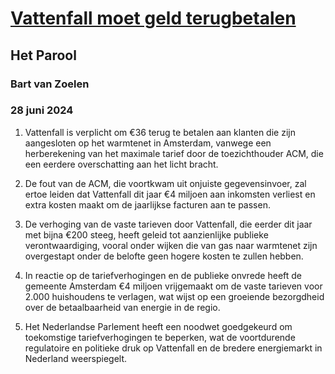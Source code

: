 # [Vattenfall moet geld terugbetalen](https://advance.lexis.com/api/document?collection=news&id=urn:contentItem:6CBY-8W61-JC8X-60N6-00000-00&context=1519360)
## Het Parool
### Bart van Zoelen
### 28 juni 2024

1. Vattenfall is verplicht om €36 terug te betalen aan klanten die zijn aangesloten op het warmtenet in Amsterdam, vanwege een herberekening van het maximale tarief door de toezichthouder ACM, die een eerdere overschatting aan het licht bracht.

2. De fout van de ACM, die voortkwam uit onjuiste gegevensinvoer, zal ertoe leiden dat Vattenfall dit jaar €4 miljoen aan inkomsten verliest en extra kosten maakt om de jaarlijkse facturen aan te passen.

3. De verhoging van de vaste tarieven door Vattenfall, die eerder dit jaar met bijna €200 steeg, heeft geleid tot aanzienlijke publieke verontwaardiging, vooral onder wijken die van gas naar warmtenet zijn overgestapt onder de belofte geen hogere kosten te zullen hebben.

4. In reactie op de tariefverhogingen en de publieke onvrede heeft de gemeente Amsterdam €4 miljoen vrijgemaakt om de vaste tarieven voor 2.000 huishoudens te verlagen, wat wijst op een groeiende bezorgdheid over de betaalbaarheid van energie in de regio.

5. Het Nederlandse Parlement heeft een noodwet goedgekeurd om toekomstige tariefverhogingen te beperken, wat de voortdurende regulatoire en politieke druk op Vattenfall en de bredere energiemarkt in Nederland weerspiegelt.